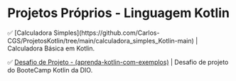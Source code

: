 # Projetos Próprios - Linguagem Kotlin

<p>
✅ [Calculadora Simples](https://github.com/Carlos-CGS/ProjetosKotlin/tree/main/calculadora_simples_Kotlin-main) | Calculadora Básica em Kotlin. 
  
✅ [Desafio de Projeto - (aprenda-kotlin-com-exemplos)](https://github.com/Carlos-CGS/ProjetosKotlin/tree/main/aprenda-kotlin-com-exemplos-lab-main) | Desafio de projeto do BooteCamp Kotlin da DIO.

</p>
